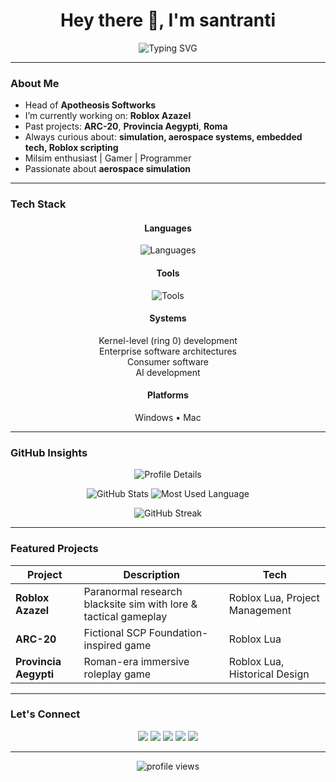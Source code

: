 <h1 align="center">Hey there 👋, I'm santranti</h1>
<p align="center">
  <img src="https://readme-typing-svg.herokuapp.com?font=Fira+Code&pause=1000&color=AD0909&width=435&center=true&vCenter=true&lines=Software+Engineer;Milsim+Enthusiast;Aerospace+Simulation+Enjoyer" alt="Typing SVG" />
</p>

---

### About Me
- Head of **Apotheosis Softworks**
- I’m currently working on: **Roblox Azazel**
- Past projects: **ARC-20**, **Provincia Aegypti**, **Roma**
- Always curious about: **simulation, aerospace systems, embedded tech, Roblox scripting**
- Milsim enthusiast | Gamer | Programmer
- Passionate about **aerospace simulation**

---

### Tech Stack

<h4 align="center">Languages</h4>
<p align="center">
  <img src="https://skillicons.dev/icons?i=rust,go,typescript,javascript,haskell,ruby,python,java,kotlin,lua&theme=dark" alt="Languages" />
</p>

<h4 align="center">Tools</h4>
<p align="center">
  <img src="https://skillicons.dev/icons?i=git,blender,unreal,robloxstudio,vscode,neovim,jetbrains,docker,dockercompose,githubactions,digitalocean,vercel,postgres,actix,rocket,fastapi,nextjs,eslint,prettier,prometheus,godot,trello,slack,discord&theme=dark" alt="Tools" />
</p>


<h4 align="center">Systems</h4>
<p align="center">
  Kernel-level (ring 0) development<br/>
  Enterprise software architectures<br/>
  Consumer software<br/>
  AI development
</p>

<h4 align="center">Platforms</h4>
<p align="center">
  Windows • Mac
</p>



---

### GitHub Insights
<p align="center"> <img src="https://github-profile-summary-cards.vercel.app/api/cards/profile-details?username=santranti&theme=tokyonight" alt="Profile Details" /> </p> <p align="center"> <img src="https://github-profile-summary-cards.vercel.app/api/cards/stats?username=santranti&theme=tokyonight" alt="GitHub Stats" /> <img src="https://github-profile-summary-cards.vercel.app/api/cards/most-commit-language?username=santranti&theme=tokyonight" alt="Most Used Language" /> </p> <p align="center"> <img src="https://github-readme-streak-stats.herokuapp.com/?user=santranti&theme=tokyonight&hide_border=true" alt="GitHub Streak" /> </p>

---

### Featured Projects

| Project | Description | Tech |
|--------|-------------|------|
| **Roblox Azazel** | Paranormal research blacksite sim with lore & tactical gameplay | Roblox Lua, Project Management |
| **ARC-20** | Fictional SCP Foundation-inspired game | Roblox Lua |
| **Provincia Aegypti** | Roman-era immersive roleplay game | Roblox Lua, Historical Design |

---

### Let's Connect

<p align="center">
  <a href="mailto:nplyx@tutamail.com"><img src="https://img.shields.io/badge/-Email-D14836?style=flat&logo=gmail&logoColor=white" /></a>
  <a href="https://portfolio-site-git-main-santrantis-projects.vercel.app/"><img src="https://img.shields.io/badge/-Portfolio-000?style=flat&logo=firefox&logoColor=white" /></a>
  <a href="https://codeberg.org/nplyx"><img src="https://img.shields.io/badge/-Codeberg-2185D0?style=flat&logo=codeberg&logoColor=white" /></a>
  <a href="https://gitlab.com/santranti"><img src="https://img.shields.io/badge/-GitLab-FC6D26?style=flat&logo=gitlab&logoColor=white" /></a>
  <a href="https://stackoverflow.com/users/22624081/santranti"><img src="https://img.shields.io/badge/-StackOverflow-FE7A16?style=flat&logo=stackoverflow&logoColor=white" /></a>
</p>

---

<p align="center">
  <img src="https://komarev.com/ghpvc/?username=santranti&style=flat-square&color=blue" alt="profile views"/>
</p>
